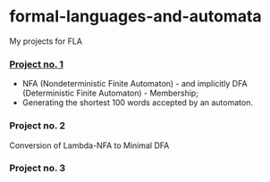 # formal-languages-and-automata
My projects for FLA

### [Project no. 1](project-1)
- NFA (Nondeterministic Finite Automaton) - and implicitly DFA (Deterministic Finite Automaton) - Membership;
- Generating the shortest 100 words accepted by an automaton.

### Project no. 2
Conversion of Lambda-NFA to Minimal DFA

### Project no. 3
